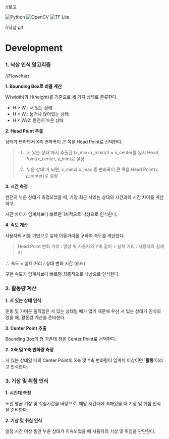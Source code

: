 //로고

![Python](https://img.shields.io/badge/Python-3.7.4-blue)
![OpenCV](https://img.shields.io/badge/OpenCV-4.1.2-orange) 
![TF Lite](https://img.shields.io/badge/TensorFlow%20Lite-2.1.0-yellow)

//낙상 gif

# Development
### 1. 낙상 인식 알고리즘

//Flowchart

**1. Bounding Box로 비율 계산**
 
W(width)와 H(height)를 기준으로 세 가지 상태로 분류한다.
- H > W : 서 있는 상태
- H < W : 눕거나 앉아있는 상태
- H < W/2: 완전히 누운 상태

**2. Head Point 추출**

상태가 변하면서 X축 변화폭이 큰 쪽을 Head Point로 선택한다.
> 1. '서 있는 상태'에서 추출된 (x_min+x_max)/2 = x_center를 임시 Head Point(x_center, y_min)로 설정
>
> 2. '누운 상태'가 되면, x_min과 x_max 중 변화폭이 큰 쪽을 Head Point(x, y_center)로 설정


**3. 시간 측정**

완전히 누운 상태가 측정되었을 때, 가장 최근 서있는 상태의 시간과의 시간 차이를 계산하고,

시간 차이가 임계치보다 빠르면 1차적으로 낙상으로 인식한다.

**4. 속도 계산**

사용자의 키를 기반으로 실제 이동거리를 구하여 속도를 계산한다.

>Head Point 변화 거리 : 영상 속 사용자의 Y축 길이 = 실제 거리 : 사용자의 실제 키

∴ 속도 = 실제 거리 / 상태 변화 시간 (m/s)

구한 속도가 임계치보다 빠르면 최종적으로 낙상으로 인식한다.

### 2. 활동량 계산


**1. 서 있는 상태 인식**

운동 및 가벼운 움직임은 서 있는 상태일 때가 많기 때문에 우선 서 있는 상태가 인식되었을 때, 활동량 계산을 준비한다.

**3. Center Point 추출**

Bounding Box의 정 가운데 점을 Center Point로 선택한다.

**2. X축 및 Y축 변화량 측정**

서 있는 상태일 때의 Center Point의 X축 및 Y축 변화량이 임계치 이상이면 '**활동**'이라고 인식한다.

### 3. 기상 및 취침 인식

**1. 시간대 측정**

노인 평균 기상 및 취침시간을 바탕으로, 해당 시간대에 속해있을 때 기상 및 취침 인식을 준비한다.

**2. 기상 및 취침 인식**

일정 시간 이상 동안 누운 상태가 지속되었을 때 사용자의 기상 및 취침을 판단한다.
